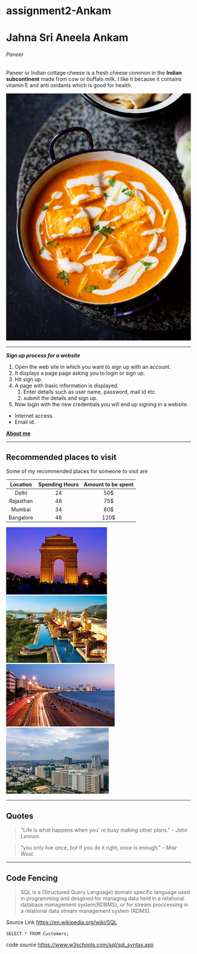 # assignment2-Ankam
# Jahna Sri Aneela Ankam
###### Paneer
Paneer or Indian cottage cheese is a fresh cheese common in the **Indian subcontinent** made from cow or buffalo milk. I like it because it contains vitamin E and anti oxidants which is good for health.

![Paneer](images/paneer.jpg)
***
***Sign up process for a website***
1. Open the web site in which you want to sign up with an account.
2. It displays a page page asking you to login or sign up.
3. Hit sign up.
4. A page with basic information is displayed.
   1. Enter details such as user name, password, mail id etc.
   2. submit the details and sign up.
5. Now login with the new credentials you will end up signing in a website.

- Internet access.
- Email id.

**[About me](AboutMe.md)**

---
## Recommended places to visit
Some of my recommended places for someone to visit are

|Location |  Spending Hours | Amount to be spent |
| :---: | :---: | :---: |
|Delhi     |  24            | 50$       |
|Rajasthan |  48             | 75$      |
|Mumbai    |  34             | 80$       |
|Bangalore  | 48              | 120$      |

![Delhi](images/delhi.jpg)
![Rajasthan](images/rajasthan.jpg)
![Mumbai](images/mumbai.jpg)
![Bangalore](images/bangalore.jpg)

---
## Quotes

> "Life is what happens when you' re busy making other plans." - *John Lennon.*

> "you only live once, but if you do it right, once is enough." - *Mae West.*

---
## Code Fencing

>SQL is a (Structured Query Language) domain specific language used in programming and desgined for managing data held in a relational database management system(RDBMS), or for stream proccessing in a relational data stream management system (RDMS).

Source Link <https://en.wikipedia.org/wiki/SQL>

```
SELECT * FROM Customers;

```
code source <https://www.w3schools.com/sql/sql_syntax.asp>

